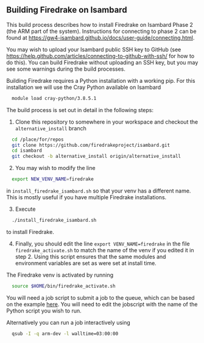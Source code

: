 ## Building Firedrake on Isambard

This build process describes how to install Firedrake on Isambard Phase 2
(the ARM part of the system).
Instructions for connecting to phase 2 can be found at
https://gw4-isambard.github.io/docs/user-guide/connecting.html.

You may wish to upload your Isambard public SSH key to GitHub (see
https://help.github.com/articles/connecting-to-github-with-ssh/
for how to do this).
You can build Firedrake without uploading an SSH key,
but you may see some warnings during the build processes.

Building Firedrake requires a Python installation with a working pip.
For this installation we will use the Cray Python available on Isambard

```bash
  module load cray-python/3.8.5.1
```

The build process is set out in detail in the following steps:


1. Clone this repository to somewhere in your workspace and checkout the
`alternative_install` branch

```bash
  cd /place/for/repos
  git clone https://github.com/firedrakeproject/isambard.git
  cd isambard
  git checkout -b alternative_install origin/alternative_install
```

2. You may wish to modify the line

```bash
  export NEW_VENV_NAME=firedrake
```

in `install_firedrake_isambard.sh` so that your venv has a different name.
This is mostly useful if you have multiple Firedrake installations.

3. Execute

```bash
  ./install_firedrake_isambard.sh
```

to install Firedrake.

4. Finally, you should edit the line `export VENV_NAME=firedrake`
in the file `firedrake_activate.sh`
to match the name of the venv if you edited it in step 2.
Using this script ensures that the same modules and environment
variables are set as were set at install time.

The Firedrake venv is activated by running

```bash
  source $HOME/bin/firedrake_activate.sh
```

You will need a job script to submit a job to the queue, which can be
based on the example
[here](https://github.com/firedrakeproject/isambard/blob/alternative_install/example_firedrake_jobscript.sh).
You will need to edit the jobscript with the name of the Python script
you wish to run.

Alternatively you can run a job interactively using
```bash
  qsub -I -q arm-dev -l walltime=03:00:00
```
